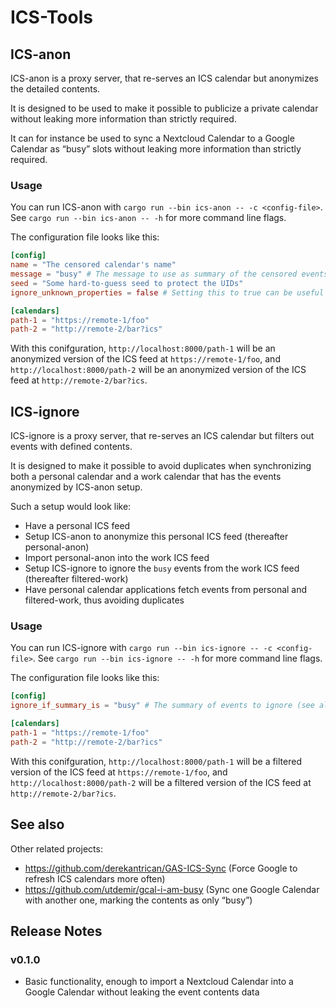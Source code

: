 # ICS-Tools

## ICS-anon

ICS-anon is a proxy server, that re-serves an ICS calendar but anonymizes the detailed contents.

It is designed to be used to make it possible to publicize a private calendar without leaking more information than strictly required.

It can for instance be used to sync a Nextcloud Calendar to a Google Calendar as “busy” slots without leaking more information than strictly required.

### Usage

You can run ICS-anon with `cargo run --bin ics-anon -- -c <config-file>`. See `cargo run --bin ics-anon -- -h` for more command line flags.

The configuration file looks like this:
```toml
[config]
name = "The censored calendar's name"
message = "busy" # The message to use as summary of the censored events
seed = "Some hard-to-guess seed to protect the UIDs"
ignore_unknown_properties = false # Setting this to true can be useful when using a not-yet-supported ICS feed

[calendars]
path-1 = "https://remote-1/foo"
path-2 = "http://remote-2/bar?ics"
```

With this conifguration, `http://localhost:8000/path-1` will be an anonymized version of the ICS feed at `https://remote-1/foo`, and `http://localhost:8000/path-2` will be an anonymized version of the ICS feed at `http://remote-2/bar?ics`.

## ICS-ignore

ICS-ignore is a proxy server, that re-serves an ICS calendar but filters out events with defined contents.

It is designed to make it possible to avoid duplicates when synchronizing both a personal calendar and a work calendar that has the events anonymized by ICS-anon setup.

Such a setup would look like:
- Have a personal ICS feed
- Setup ICS-anon to anonymize this personal ICS feed (thereafter personal-anon)
- Import personal-anon into the work ICS feed
- Setup ICS-ignore to ignore the `busy` events from the work ICS feed (thereafter filtered-work)
- Have personal calendar applications fetch events from personal and filtered-work, thus avoiding duplicates

### Usage

You can run ICS-ignore with `cargo run --bin ics-ignore -- -c <config-file>`. See `cargo run --bin ics-ignore -- -h` for more command line flags.

The configuration file looks like this:
```toml
[config]
ignore_if_summary_is = "busy" # The summary of events to ignore (see also ics-anon's config.message)

[calendars]
path-1 = "https://remote-1/foo"
path-2 = "http://remote-2/bar?ics"
```

With this conifguration, `http://localhost:8000/path-1` will be a filtered version of the ICS feed at `https://remote-1/foo`, and `http://localhost:8000/path-2` will be a filtered version of the ICS feed at `http://remote-2/bar?ics`.

## See also

Other related projects:
- https://github.com/derekantrican/GAS-ICS-Sync (Force Google to refresh ICS calendars more often)
- https://github.com/utdemir/gcal-i-am-busy (Sync one Google Calendar with another one, marking the contents as only “busy”)

## Release Notes

### v0.1.0

- Basic functionality, enough to import a Nextcloud Calendar into a Google Calendar without leaking the event contents data
